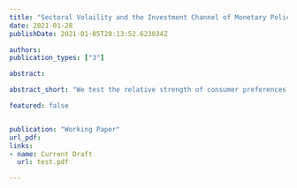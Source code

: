```yaml
---
title: "Sectoral Volaility and the Investment Channel of Monetary Policy"
date: 2021-01-28
publishDate: 2021-01-05T20:13:52.623034Z

authors:
publication_types: ["3"]

abstract:

abstract_short: "We test the relative strength of consumer preferences for internationally recognized labor rights with a series of conjoint experiments embedded in a survey of more than 2,000 U.S. consumers. We employ a Bayesian approach to estimate consumer demand for ethically-made garments and to simulate how that demand translates into increased profits for apparel firms. We find that reported labor rights violations reduce expected profits while advertising respect for various labor standards through ethical labels and certifications tends to boost them. But the profits flowing from simple labeling initiatives are limited by the ability of other firms to adopt similar advertising campaigns. Since respect for labor rights cannot be patented, corporate social responsibility initiatives may only prove valuable for a handful of first-movers that can incorporate worker protections as a core element of their brand strategy. Our findings have important implications for debates regarding the effectiveness of private governance initiatives."

featured: false


publication: "Working Paper"
url_pdf:
links:
- name: Current Draft
  url: test.pdf

---
```

